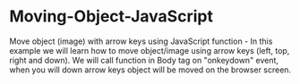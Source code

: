 # Moving-Object-JavaScript
Move object (image) with arrow keys using JavaScript function - In this example we will learn how to move object/image using arrow keys (left, top, right and down).  We will call function in Body tag on "onkeydown" event, when you will down arrow keys object will be moved on the browser screen.
